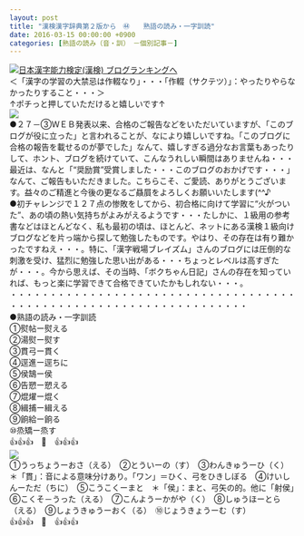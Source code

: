 ```yaml
---
layout: post
title: "漢検漢字辞典第２版から　㊹　　熟語の読み・一字訓読"
date: 2016-03-15 00:00:00 +0900
categories: [熟語の読み（音・訓）　－個別記事－]
---
```


[![](/syuusyuu9701/assets/images/漢検漢字辞典第２版から-㊹-熟語の読み・一字訓読-br_c_3028_1.gif)](http://blog.with2.net/link.php?1659096:3028 "日本漢字能力検定(漢検) ブログランキングへ")[日本漢字能力検定(漢検) ブログランキングへ](http://blog.with2.net/link.php?1659096:3028)  
＜「漢字の学習の大禁忌は作輟なり」・・・「作輟（サクテツ）」：やったりやらなかったりすること・・・＞  
↑ポチっと押していただけると嬉しいです↑   
![](/syuusyuu9701/assets/images/漢検漢字辞典第２版から-㊹-熟語の読み・一字訓読-00dd86ffaa31e94ec2436a49b19e02c0.png)  
●２７－③ＷＥＢ発表以来、合格のご報告などをいただいていますが、「このブログが役に立った」と言われることが、なにより嬉しいですね。「このブログに合格の報告を載せるのが夢でした」なんて、嬉しすぎる過分なお言葉もあったりして、ホント、ブログを続けていて、こんなうれしい瞬間はありませんね・・・最近は、なんと「“奨励賞”受賞しました・・・このブログのおかげです・・・」なんて、ご報告もいただきました。こちらこそ、ご愛読、ありがとうございます。益々のご精進と今後の更なるご贔屓をよろしくお願いいたします(^^♪  
●初チャレンジで１２７点の惨敗をしてから、初合格に向けて学習に“火がついた”、あの頃の熱い気持ちがよみがえるようです・・・たしかに、１級用の参考書などはほとんどなく、私も最初の頃は、ほとんど、ネットにある漢検１級向けブログなどを片っ端から探して勉強したものです。やはり、その存在は有り難かったですねえ・・・。特に、「漢字戦場ブレイズム」さんのブログには圧倒的な刺激を受け、猛烈に勉強した思い出がある・・・ちょっとレベルは高すぎたが・・・。今から思えば、その当時、「ボクちゃん日記」さんの存在を知っていれば、もっと楽に学習できて合格できていたかもしれない・・・。  
・・・・・・・・・・・・・・・・・・・・・・・・・・・・・・・・・・・・・・・・・・・・・・・・・・・・・・・・・・・・・・・・・・  
●熟語の読み・一字訓読  
①熨帖ー熨える　　  
②湯熨ー熨す　　　  
③貫弓ー貫く　　　　  
④逕進ー逕ちに　　  
⑤侯鵠ー侯　　　　　　  
⑥告愬ー愬える　　  
⑦焜燿ー焜く　　　  
⑧緝捕ー緝える　　  
⑨餉給ー餉る　　　  
⑩烝矯ー烝す　　　  
👍👍👍　🐒　👍👍👍  
![](/syuusyuu9701/assets/images/漢検漢字辞典第２版から-㊹-熟語の読み・一字訓読-6ed528b624828bbe3307657da49afe03.jpg)  
①うっちょうーおさ（える）　②とういーの（す）　③わんきゅうーひ（く）＊「貫」：音による意味分けあり。「ワン」＝ひく、弓をひきしぼる　④けいしんーただ（ちに）　⑤こうこくーまと　＊「侯」：まと、弓矢の的。他に「射侯」　⑥こくそ－うった（える）　⑦こんようーかがや（く）　⑧しゅうほーとら（える）　⑨しょうきゅうーおく（る）　⑩じょうきょうーむ（す）  
👍👍👍　🐒　👍👍👍  
  
  